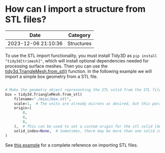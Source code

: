 # How can I import a structure from STL files?

| Date       | Category    |
|------------|-------------|
| 2023-12-06 21:10:36 | Structures |


To use the STL import functionality, you must install Tidy3D as `pip install "tidy3d[trimesh]"`, which will install optional dependencies needed for processing surface meshes. Then you can use the [tidy3d.TriangleMesh.from\_stl()](https://docs.flexcompute.com/projects/tidy3d/en/latest/_autosummary/tidy3d.TriangleMesh.html#tidy3d.TriangleMesh.from_stl) function. In the following example we will import a simple box geometry from a STL file.



```python

# Make the geometry object representing the STL solid from the STL file stored on disk
box = tidy3d.TriangleMesh.from_stl(
    filename="./misc/box.stl",
    scale=1,  # The units are already microns as desired, but this parameter can be used to change units [default: 1].
    origin=(
        0,
        0,
        0,
    ),  # This can be used to set a custom origin for the stl solid [default: (0, 0, 0)]
    solid_index=None,  # Sometimes, there may be more than one solid in the file; use this to select a specific one by index.
)

```



See [this example](https://www.flexcompute.com/tidy3d/examples/notebooks/STLImport/) for a complete reference on importing STL files.
